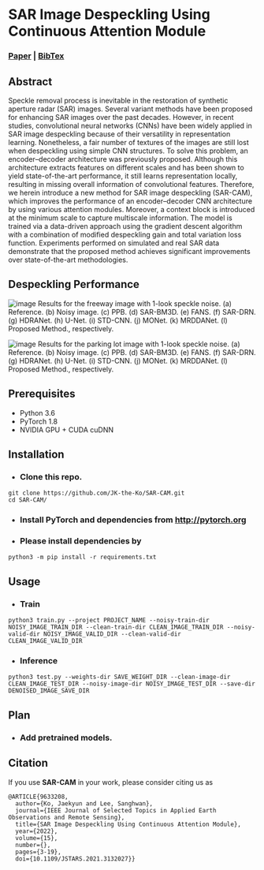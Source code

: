 # SAR Image Despeckling Using Continuous Attention Module
### [Paper](https://ieeexplore.ieee.org/document/9633208) | [BibTex](#citation)
## Abstract
Speckle removal process is inevitable in the restoration of synthetic aperture radar (SAR) images. Several variant methods have been proposed for enhancing SAR images over the past decades. However, in recent studies, convolutional neural networks (CNNs) have been widely applied in SAR image despeckling because of their versatility in representation learning. Nonetheless, a fair number of textures of the images are still lost when despeckling using simple CNN structures. To solve this problem, an encoder–decoder architecture was previously proposed. Although this architecture extracts features on different scales and has been shown to yield state-of-the-art performance, it still learns representation locally, resulting in missing overall information of convolutional features. Therefore, we herein introduce a new method for SAR image despeckling (SAR-CAM), which improves the performance of an encoder–decoder CNN architecture by using various attention modules. Moreover, a context block is introduced at the minimum scale to capture multiscale information. The model is trained via a data-driven approach using the gradient descent algorithm with a combination of modified despeckling gain and total variation loss function. Experiments performed on simulated and real SAR data demonstrate that the proposed method achieves significant improvements over state-of-the-art methodologies.

## Despeckling Performance
![image](https://user-images.githubusercontent.com/55126482/144549532-fb7c196d-6415-43fc-abde-22ad07e406b6.png)
Results for the freeway image with 1-look speckle noise. (a) Reference. (b) Noisy image. (c) PPB. (d) SAR-BM3D. (e) FANS. (f) SAR-DRN. (g)
HDRANet. (h) U-Net. (i) STD-CNN. (j) MONet. (k) MRDDANet. (l) Proposed Method., respectively.

![image](https://user-images.githubusercontent.com/55126482/144549430-1c1c6545-7c46-456c-b706-9eb69d4bbf09.png)
Results for the parking lot image with 1-look speckle noise. (a) Reference. (b) Noisy image. (c) PPB. (d) SAR-BM3D. (e) FANS. (f) SAR-DRN.
(g) HDRANet. (h) U-Net. (i) STD-CNN. (j) MONet. (k) MRDDANet. (l) Proposed Method., respectively.

## Prerequisites
- Python 3.6
- PyTorch 1.8
- NVIDIA GPU + CUDA cuDNN

## Installation
- ### Clone this repo.
```
git clone https://github.com/JK-the-Ko/SAR-CAM.git
cd SAR-CAM/
```
- ### Install PyTorch and dependencies from http://pytorch.org
- ### Please install dependencies by
```
python3 -m pip install -r requirements.txt
```

## Usage
- ### Train
```
python3 train.py --project PROJECT_NAME --noisy-train-dir NOISY_IMAGE_TRAIN_DIR --clean-train-dir CLEAN_IMAGE_TRAIN_DIR --noisy-valid-dir NOISY_IMAGE_VALID_DIR --clean-valid-dir CLEAN_IMAGE_VALID_DIR 
```
- ### Inference
```
python3 test.py --weights-dir SAVE_WEIGHT_DIR --clean-image-dir CLEAN_IMAGE_TEST_DIR --noisy-image-dir NOISY_IMAGE_TEST_DIR --save-dir DENOISED_IMAGE_SAVE_DIR
```

## Plan
- ### Add pretrained models.

## Citation
If you use **SAR-CAM** in your work, please consider citing us as

```
@ARTICLE{9633208,
  author={Ko, Jaekyun and Lee, Sanghwan},
  journal={IEEE Journal of Selected Topics in Applied Earth Observations and Remote Sensing}, 
  title={SAR Image Despeckling Using Continuous Attention Module}, 
  year={2022},
  volume={15},
  number={},
  pages={3-19},
  doi={10.1109/JSTARS.2021.3132027}}
```
